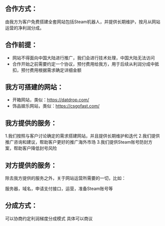 
## 合作方式：

由我方为客户免费搭建全套网站包括Steam机器人，并提供长期维护，按月从网站运营的净利润分成。

## 合作前提：

- 网站不得面向中国大陆进行推广，我们会进行技术处理，中国大陆无法访问
- 合作开始之前需要约定一个协议，预付费用给我方，用于后续从利润分成中抵扣，预付费用根据需求确定详细金额


## 我方可搭建的网站：

- 开箱网站，类似：https://datdrop.com/
- 饰品娱乐网站，类似：https://csgofast.com/


## 我方提供的服务：

1.我们按照与客户讨论确定的需求搭建网站，并且提供长期维护和迭代
2.我们提供推广咨询和建议，帮助客户更好的推广海外市场
3.我们提供Steam账号防封方案，帮助客户降低封号风险

## 对方提供的服务：

除去我方提供的服务之外，关于网站运营所需要的一切，比如：

服务器，域名，申请支付接口，运营，准备Steam账号等

## 分成方式：

可以协商约定利润梯度分成模式
具体可以商议
